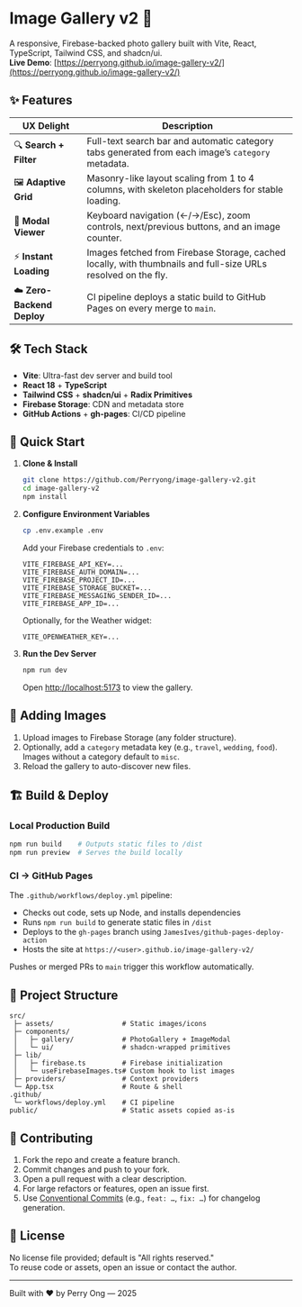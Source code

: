 # Image Gallery v2 📸

A responsive, Firebase-backed photo gallery built with Vite, React, TypeScript, Tailwind CSS, and shadcn/ui.  
**Live Demo**: [https://perryong.github.io/image-gallery-v2/](https://perryong.github.io/image-gallery-v2/)

## ✨ Features

| UX Delight | Description |
|------------|-------------|
| 🔍 **Search + Filter** | Full-text search bar and automatic category tabs generated from each image’s `category` metadata. |
| 🖼 **Adaptive Grid** | Masonry-like layout scaling from 1 to 4 columns, with skeleton placeholders for stable loading. |
| 🔎 **Modal Viewer** | Keyboard navigation (←/→/Esc), zoom controls, next/previous buttons, and an image counter. |
| ⚡ **Instant Loading** | Images fetched from Firebase Storage, cached locally, with thumbnails and full-size URLs resolved on the fly. |
| ☁️ **Zero-Backend Deploy** | CI pipeline deploys a static build to GitHub Pages on every merge to `main`. |

## 🛠 Tech Stack

- **Vite**: Ultra-fast dev server and build tool
- **React 18** + **TypeScript**
- **Tailwind CSS** + **shadcn/ui** + **Radix Primitives**
- **Firebase Storage**: CDN and metadata store
- **GitHub Actions** + **gh-pages**: CI/CD pipeline

## 🚀 Quick Start

1. **Clone & Install**
   ```bash
   git clone https://github.com/Perryong/image-gallery-v2.git
   cd image-gallery-v2
   npm install
   ```

2. **Configure Environment Variables**
   ```bash
   cp .env.example .env
   ```
   Add your Firebase credentials to `.env`:
   ```
   VITE_FIREBASE_API_KEY=...
   VITE_FIREBASE_AUTH_DOMAIN=...
   VITE_FIREBASE_PROJECT_ID=...
   VITE_FIREBASE_STORAGE_BUCKET=...
   VITE_FIREBASE_MESSAGING_SENDER_ID=...
   VITE_FIREBASE_APP_ID=...
   ```
   Optionally, for the Weather widget:
   ```
   VITE_OPENWEATHER_KEY=...
   ```

3. **Run the Dev Server**
   ```bash
   npm run dev
   ```
   Open [http://localhost:5173](http://localhost:5173) to view the gallery.

## 💾 Adding Images

1. Upload images to Firebase Storage (any folder structure).
2. Optionally, add a `category` metadata key (e.g., `travel`, `wedding`, `food`). Images without a category default to `misc`.
3. Reload the gallery to auto-discover new files.

## 🏗 Build & Deploy

### Local Production Build
```bash
npm run build    # Outputs static files to /dist
npm run preview  # Serves the build locally
```

### CI → GitHub Pages
The `.github/workflows/deploy.yml` pipeline:
- Checks out code, sets up Node, and installs dependencies
- Runs `npm run build` to generate static files in `/dist`
- Deploys to the `gh-pages` branch using `JamesIves/github-pages-deploy-action`
- Hosts the site at `https://<user>.github.io/image-gallery-v2/`

Pushes or merged PRs to `main` trigger this workflow automatically.

## 📂 Project Structure

```
src/
 ├─ assets/                 # Static images/icons
 ├─ components/
 │   ├─ gallery/            # PhotoGallery + ImageModal
 │   └─ ui/                 # shadcn-wrapped primitives
 ├─ lib/
 │   ├─ firebase.ts         # Firebase initialization
 │   └─ useFirebaseImages.ts# Custom hook to list images
 ├─ providers/              # Context providers
 └─ App.tsx                 # Route & shell
.github/
 └─ workflows/deploy.yml    # CI pipeline
public/                     # Static assets copied as-is
```

## 🤝 Contributing

1. Fork the repo and create a feature branch.
2. Commit changes and push to your fork.
3. Open a pull request with a clear description.
4. For large refactors or features, open an issue first.
5. Use [Conventional Commits](https://www.conventionalcommits.org/) (e.g., `feat: …`, `fix: …`) for changelog generation.

## 📜 License

No license file provided; default is "All rights reserved."  
To reuse code or assets, open an issue or contact the author.

---

Built with ❤️ by Perry Ong — 2025